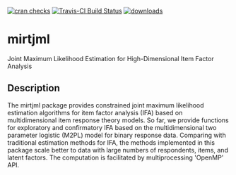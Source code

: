 [![cran checks](https://cranchecks.info/badges/summary/mirtjml)](https://cran.r-project.org/web/checks/check_results_mirtjml.html)
[![Travis-CI Build Status](https://travis-ci.com/slzhang-fd/mirtjml.svg?branch=master)](https://travis-ci.com/slzhang-fd/mirtjml)
[![downloads](http://cranlogs.r-pkg.org/badges/mirtjml)](https://www.rdocumentation.org/trends)
# mirtjml

Joint Maximum Likelihood Estimation for High-Dimensional Item Factor Analysis

## Description

The mirtjml package provides constrained joint maximum likelihood estimation
algorithms for item factor analysis (IFA) based on multidimensional item response theory
models. So far, we provide functions for exploratory and confirmatory IFA based on the 
multidimensional two parameter logistic (M2PL) model for binary response data. Comparing 
with traditional estimation methods for IFA, the methods implemented in this package scale
better to data with large numbers of respondents, items, and latent factors. The computation
is facilitated by multiprocessing 'OpenMP' API.
